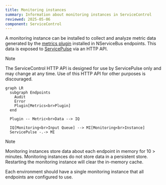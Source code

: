 ```yaml
---
title: Monitoring instances
summary: Information about monitoring instances in ServiceControl
reviewed: 2025-05-06
component: ServiceControl
---
```


A monitoring instance can be installed to collect and analyze metric data generated by the [metrics plugin](/monitoring/metrics/) installed in NServiceBus endpoints. This data is exposed to [ServicePulse](/servicepulse/) via an HTTP API.

> [!NOTE]
> The ServiceControl HTTP API is designed for use by ServicePulse only and may change at any time. Use of this HTTP API for other purposes is discouraged.

```mermaid
graph LR
  subgraph Endpoints
    Audit
    Error
    Plugin[Metrics<br>Plugin]
  end

  Plugin -- Metric<br>Data --> IQ

  IQ[Monitoring<br>Input Queue] --> MI[Monitoring<br>Instance]
  ServicePulse -.-> MI
```

> [!NOTE]
> Monitoring instances store data about each endpoint in memory for 10 > minutes. Monitoring instances do not store data in a persistent store.
> Restarting the monitoring instance will clear the in-memory cache.

Each environment should have a single monitoring instance that all endpoints are configured to use.
